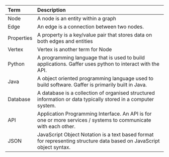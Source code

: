 | Term    | Description                          |
| :---------- | :----------------------------------- |
| Node        | A node is an entity within a graph  |
| Edge        | An edge is a connection between two nodes. |
| Properties  | A property is a key/value pair that stores data on both edges and entities |
| Vertex      | Vertex is another term for Node |
| Python      | A programming language that is used to build applications. Gaffer uses python to interact with the API. |
| Java        | A object oriented programming language used to build software. Gaffer is primarily built in Java. |
| Database    | A database is a collection of organised structured information or data typically stored in a computer system. |
| API         | Application Programming Interface. An API is for one or more services / systems to communicate with each other. |
| JSON        | JavaScript Object Notation is a text based format for representing structure data based on JavaScript object syntax.|
